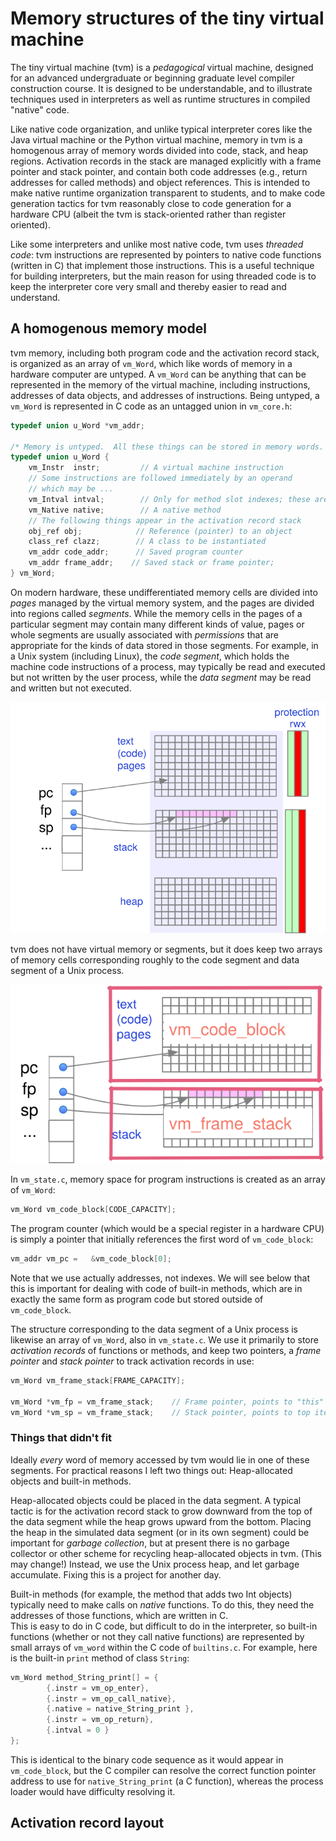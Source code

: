 # Memory structures of the tiny virtual machine

The tiny virtual machine (tvm) is a _pedagogical_ virtual machine, 
designed for an advanced undergraduate or beginning graduate level 
compiler construction course.  It is designed to be understandable, 
and to illustrate techniques used in interpreters as well as runtime 
structures in compiled "native" code.  

Like native code organization, and unlike typical interpreter cores 
like the Java virtual machine or the Python virtual machine, memory 
in tvm is a homogenous array of memory words divided into code, 
stack, and heap regions.  Activation records in the stack are 
managed explicitly with a frame pointer and stack pointer, and 
contain both code addresses (e.g., return addresses for called 
methods) and object references.  This is intended to make native 
runtime organization transparent to students, and to make code 
generation tactics for tvm reasonably close to code generation for a 
hardware CPU (albeit the tvm is stack-oriented rather than register 
oriented). 

Like some interpreters and unlike most native code, tvm uses
_threaded code_:  tvm instructions are represented by pointers to native
code functions (written in C) that implement those instructions. 
This is a useful technique for building interpreters, but the main
reason for using threaded code is to keep the interpreter core very
small and thereby easier to read and understand.

## A homogenous memory model

tvm memory, including both program code and the activation 
record stack, is organized as an array of `vm_Word`, which like 
words of memory in a hardware computer are untyped.  A `vm_Word` can 
be anything that can be represented in the memory of the virtual 
machine, including instructions, addresses of data objects, and 
addresses of instructions.  Being untyped, a `vm_Word` is 
represented in C code as an untagged union in `vm_core.h`:

```c
typedef union u_Word *vm_addr;

/* Memory is untyped.  All these things can be stored in memory words. */
typedef union u_Word {
    vm_Instr  instr;         // A virtual machine instruction
    // Some instructions are followed immediately by an operand
    // which may be ...
    vm_Intval intval;        // Only for method slot indexes; these are not Int objects
    vm_Native native;        // A native method
    // The following things appear in the activation record stack
    obj_ref obj;            // Reference (pointer) to an object
    class_ref clazz;        // A class to be instantiated
    vm_addr code_addr;      // Saved program counter
    vm_addr frame_addr;    // Saved stack or frame pointer;
} vm_Word;
```

On modern hardware, these undifferentiated memory cells are divided 
into _pages_ managed by the virtual memory system, and the pages are 
divided into regions called _segments_.  While the memory cells in 
the pages of a particular segment may contain many different kinds 
of value, pages or whole segments are usually associated with 
_permissions_ that are appropriate for the kinds of data stored in 
those segments.  For example, in a Unix system (including Linux), 
the _code segment_, which holds the machine code instructions of a 
process, may typically be read and executed but not written by the user 
process, 
while the _data segment_ may be read and written but not executed.  

![Unix segments and protections](img/Memory_layout.svg)

tvm does not have virtual memory or segments, but it does keep two 
arrays of memory cells corresponding roughly to the code segment and 
data segment of a Unix process. 

![tvm memory areas](img/tvm_Memory_layout.svg)

In `vm_state.c`, memory space for program instructions is created as 
an array of `vm_Word`:

```c
vm_Word vm_code_block[CODE_CAPACITY];
```

The program counter (which would be a special register in a hardware 
CPU) is simply a pointer that initially references the first word of 
`vm_code_block`:

```c
vm_addr vm_pc =   &vm_code_block[0];
```

Note that we use actually addresses, not indexes. We will see below 
that this is important for dealing with code of built-in methods, 
which are in exactly the same form as program code but stored 
outside of `vm_code_block`.

The structure corresponding to the data segment of a Unix process is 
likewise an array of `vm_Word`, also in `vm_state.c`.  We use 
it primarily to store _activation records_ of functions or methods, 
and keep two pointers, a _frame pointer_ and _stack pointer_ to 
track activation records in use: 

```c
vm_Word vm_frame_stack[FRAME_CAPACITY];

vm_Word *vm_fp = vm_frame_stack;    // Frame pointer, points to "this" object
vm_Word *vm_sp = vm_frame_stack;    // Stack pointer, points to top item
```

### Things that didn't fit

Ideally _every_ word of memory accessed by tvm would lie in one of 
these segments.  For practical reasons I left two things out: 
Heap-allocated objects and built-in methods.  

Heap-allocated objects could be placed in the data segment.  A 
typical tactic is for the activation record stack to grow downward 
from the top of the data segment while the heap grows upward from 
the bottom.  Placing the heap in the simulated data segment (or in its 
own segment) could be important for _garbage collection_, but at 
present there is no garbage collector or other scheme for recycling 
heap-allocated objects in tvm. (This may change!)
Instead, we use the Unix process heap,
and let garbage accumulate.  Fixing this is a project for another day. 

Built-in methods (for example, the method that adds two Int objects) 
typically need to make calls on _native_ functions.  To do this, 
they need the addresses of those functions, which are written in C.  
This is easy to do in C code, but difficult to do in the interpreter,
so built-in functions (whether or not they call native functions) 
are represented by small arrays of `vm_word` within the C code of 
`builtins.c`.  For example, here is the built-in `print` 
method of class `String`: 

```c
vm_Word method_String_print[] = {
        {.instr = vm_op_enter},
        {.instr = vm_op_call_native},
        {.native = native_String_print },
        {.instr = vm_op_return},
        {.intval = 0 }
};
```
This is identical to the binary code sequence as it would appear in 
`vm_code_block`, but the C compiler can resolve the correct function 
pointer address to use for `native_String_print` (a C function), 
whereas the process loader would have difficulty resolving it.  

## Activation record layout

